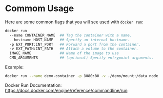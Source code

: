 # Commom Usage

Here are some common flags that you will see used with `docker run`:

```bash
docker run
  --name CONTAINER_NAME  ## Tag the container with a name.
  --hostname HOST_NAME   ## Specify an internal hostname.
  -p EXT_PORT:INT_PORT   ## Forward a port from the container.
  -v EXT_PATH:INT_PATH   ## Attach a volume to the container.
  IMAGE_NAME             ## Name of the image to use
  CMD_ARGUMENTS          ## (optional) Specify entrypoint arguments.
```

Example:
```bash
docker run --name demo-container -p 8080:80 -v ./demo/mount:/data node:latest
```

Docker Run Documentation:  
https://docs.docker.com/engine/reference/commandline/run

